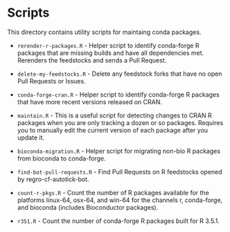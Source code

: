 # Scripts

This directory contains utility scripts for maintaing conda packages.

* `rerender-r-packages.R` - Helper script to identify conda-forge R packages
that are missing builds and have all dependencies met. Rerenders the feedstocks
and sends a Pull Request.

* `delete-my-feedstocks.R` - Delete any feedstock forks that have no open Pull
Requests or Issues.

* `conda-forge-cran.R` - Helper script to identify conda-forge R
 packages that have more recent versions released on CRAN.

* `maintain.R` - This is a useful script for detecting changes to CRAN
  R packages when you are only tracking a dozen or so
  packages. Requires you to manually edit the current version of each
  package after you update it.

* `bioconda-migration.R` - Helper script for migrating non-bio R
  packages from bioconda to conda-forge.

* `find-bot-pull-requests.R` - Find Pull Requests on R feedstocks opened by
  regro-cf-autotick-bot.

* `count-r-pkgs.R` - Count the number of R packages available for the platforms
  linux-64, osx-64, and win-64 for the channels r, conda-forge, and bioconda
  (includes Bioconductor packages).

* `r351.R` - Count the number of conda-forge R packages built for R 3.5.1.
